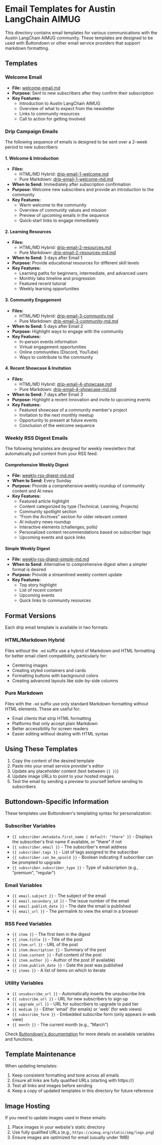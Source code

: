# Email Templates for Austin LangChain AIMUG

This directory contains email templates for various communications with the Austin LangChain AIMUG community. These templates are designed to be used with Buttondown or other email service providers that support markdown formatting.

## Templates

### Welcome Email
- **File:** [welcome-email.md](./welcome-email.md)
- **Purpose:** Sent to new subscribers after they confirm their subscription
- **Key Features:** 
  - Introduction to Austin LangChain AIMUG
  - Overview of what to expect from the newsletter
  - Links to community resources
  - Call to action for getting involved

### Drip Campaign Emails

The following sequence of emails is designed to be sent over a 2-week period to new subscribers:

#### 1. Welcome & Introduction
- **Files:** 
  - HTML/MD Hybrid: [drip-email-1-welcome.md](./drip-email-1-welcome.md)
  - Pure Markdown: [drip-email-1-welcome-md.md](./drip-email-1-welcome-md.md)
- **When to Send:** Immediately after subscription confirmation
- **Purpose:** Welcome new subscribers and provide an introduction to the community
- **Key Features:**
  - Warm welcome to the community
  - Overview of community values and mission
  - Preview of upcoming emails in the sequence
  - Quick-start links to engage immediately

#### 2. Learning Resources
- **Files:** 
  - HTML/MD Hybrid: [drip-email-2-resources.md](./drip-email-2-resources.md)
  - Pure Markdown: [drip-email-2-resources-md.md](./drip-email-2-resources-md.md)
- **When to Send:** 3 days after Email 1
- **Purpose:** Provide educational resources for different skill levels
- **Key Features:**
  - Learning paths for beginners, intermediate, and advanced users
  - Monthly labs timeline and progression
  - Featured recent tutorial
  - Weekly learning opportunities

#### 3. Community Engagement
- **Files:** 
  - HTML/MD Hybrid: [drip-email-3-community.md](./drip-email-3-community.md)
  - Pure Markdown: [drip-email-3-community-md.md](./drip-email-3-community-md.md)
- **When to Send:** 5 days after Email 2
- **Purpose:** Highlight ways to engage with the community
- **Key Features:**
  - In-person events information
  - Virtual engagement opportunities
  - Online communities (Discord, YouTube)
  - Ways to contribute to the community

#### 4. Recent Showcase & Invitation
- **Files:** 
  - HTML/MD Hybrid: [drip-email-4-showcase.md](./drip-email-4-showcase.md)
  - Pure Markdown: [drip-email-4-showcase-md.md](./drip-email-4-showcase-md.md)
- **When to Send:** 7 days after Email 3
- **Purpose:** Highlight a recent innovation and invite to upcoming events
- **Key Features:**
  - Featured showcase of a community member's project
  - Invitation to the next monthly meetup
  - Opportunity to present at future events
  - Conclusion of the welcome sequence

### Weekly RSS Digest Emails

The following templates are designed for weekly newsletters that automatically pull content from your RSS feed:

#### Comprehensive Weekly Digest
- **File:** [weekly-rss-digest-md.md](./weekly-rss-digest-md.md)
- **When to Send:** Every Sunday
- **Purpose:** Provide a comprehensive weekly roundup of community content and AI news
- **Key Features:**
  - Featured article highlight
  - Content categorized by type (Technical, Learning, Projects)
  - Community spotlight section
  - "From the Archives" section for older relevant content
  - AI industry news roundup
  - Interactive elements (challenges, polls)
  - Personalized content recommendations based on subscriber tags
  - Upcoming events and quick links

#### Simple Weekly Digest
- **File:** [weekly-rss-digest-simple-md.md](./weekly-rss-digest-simple-md.md)
- **When to Send:** Alternative to comprehensive digest when a simpler format is desired
- **Purpose:** Provide a streamlined weekly content update
- **Key Features:**
  - Top story highlight
  - List of recent content
  - Upcoming events
  - Quick links to community resources

## Format Versions

Each drip email template is available in two formats:

### HTML/Markdown Hybrid
Files without the `-md` suffix use a hybrid of Markdown and HTML formatting for better email client compatibility, particularly for:
- Centering images
- Creating styled containers and cards
- Formatting buttons with background colors
- Creating advanced layouts like side-by-side columns

### Pure Markdown
Files with the `-md` suffix use only standard Markdown formatting without HTML elements. These are useful for:
- Email clients that strip HTML formatting
- Platforms that only accept plain Markdown
- Better accessibility for screen readers
- Easier editing without dealing with HTML syntax

## Using These Templates

1. Copy the content of the desired template
2. Paste into your email service provider's editor
3. Update any placeholder content (text between `{{ }}`)
4. Update image URLs to point to your hosted images
5. Test the email by sending a preview to yourself before sending to subscribers

## Buttondown-Specific Information

These templates use Buttondown's templating syntax for personalization:

### Subscriber Variables
- `{{ subscriber.metadata.first_name | default: "there" }}` - Displays the subscriber's first name if available, or "there" if not
- `{{ subscriber.email }}` - The subscriber's email address
- `{{ subscriber.tags }}` - List of tags assigned to the subscriber
- `{{ subscriber.can_be_upsold }}` - Boolean indicating if subscriber can be prompted to upgrade
- `{{ subscriber.subscriber_type }}` - Type of subscription (e.g., "premium", "regular")

### Email Variables
- `{{ email.subject }}` - The subject of the email
- `{{ email.secondary_id }}` - The issue number of the email
- `{{ email.publish_date }}` - The date the email is published
- `{{ email_url }}` - The permalink to view the email in a browser

### RSS Feed Variables
- `{{ item }}` - The first item in the digest
- `{{ item.title }}` - Title of the post
- `{{ item.url }}` - URL of the post
- `{{ item.description }}` - Summary of the post
- `{{ item.content }}` - Full content of the post
- `{{ item.author }}` - Author of the post (if available)
- `{{ item.publish_date }}` - Date the post was published
- `{{ items }}` - A list of items on which to iterate

### Utility Variables
- `{{ unsubscribe_url }}` - Automatically inserts the unsubscribe link
- `{{ subscribe_url }}` - URL for new subscribers to sign up
- `{{ upgrade_url }}` - URL for subscribers to upgrade to paid tier
- `{{ medium }}` - Either 'email' (for emails) or 'web' (for web views)
- `{{ subscribe_form }}` - Embedded subscribe form (only appears in web view)
- `{{ month }}` - The current month (e.g., "March")

Check [Buttondown's documentation](https://buttondown.email/features/templating) for more details on available variables and functions.

## Template Maintenance

When updating templates:

1. Keep consistent formatting and tone across all emails
2. Ensure all links are fully qualified URLs (starting with https://)
3. Test all links and images before sending
4. Keep a copy of updated templates in this directory for future reference

## Image Hosting

If you need to update images used in these emails:

1. Place images in your website's static directory
2. Use fully qualified URLs (e.g., `https://aimug.org/static/img/logo.png`)
3. Ensure images are optimized for email (usually under 1MB)
